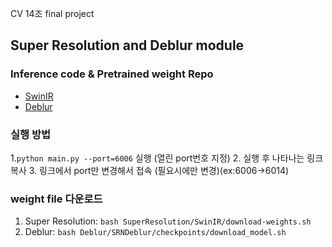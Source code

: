 CV 14조 final project

## Super Resolution and Deblur module

### Inference code & Pretrained weight Repo
* [SwinIR](https://github.com/JingyunLiang/SwinIR)
* [Deblur](https://github.com/jiangsutx/SRN-Deblur)

### 실행 방법
1.```python main.py --port=6006``` 실행 (열린 port번호 지정) 
2. 실행 후 나타나는 링크 복사
3. 링크에서 port만 변경해서 접속 (필요시에만 변경)(ex:6006->6014)

### weight file 다운로드
1. Super Resolution: ```bash SuperResolution/SwinIR/download-weights.sh```
2. Deblur: ```bash Deblur/SRNDeblur/checkpoints/download_model.sh```